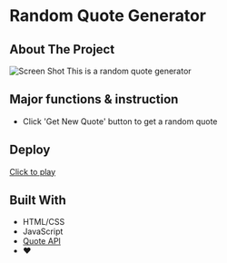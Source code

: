 # Random Quote Generator


<!-- ABOUT THE PROJECT -->
## About The Project


![Screen Shot](https://github.com/meowwwowo/randomQuoteGenerator/blob/main/quoteScreenShot.png)
This is a random quote generator

## Major functions & instruction

- Click 'Get New Quote' button to get a random quote

## Deploy

[Click to play](https://meowwwowo.github.io/randomQuoteGenerator/)


## Built With 

* HTML/CSS
* JavaScript
* [Quote API](https://api.quotable.io/random)
* ❤️



